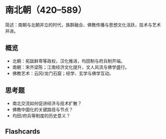 # 南北朝（420–589）

简述：南朝与北朝并立的时代，族群融合、佛教传播与思想文化活跃，技术与艺术并进。

## 概览
- 北朝：拓跋鲜卑等政权，汉化推进，均田制与府兵制开端。
- 南朝：宋齐梁陈；江南经济文化提升，文人风流与佛学盛行。
- 佛教艺术：云冈/龙门石窟；经学、玄学与佛学互动。

## 思考题
- 南北交流如何促进经济与技术扩散？
- 佛教中国化的关键路径与节点？
- 均田/府兵等制度的历史意义？

## Flashcards
<Flashcard id="history-china-northern-and-southern-dynasties-1" question="两大石窟艺术中心？" answer="云冈与龙门石窟。" />
<Flashcard id="history-china-northern-and-southern-dynasties-2" question="北朝重要制度探索？" answer="均田制与府兵制（雏形）。" />
<Flashcard id="history-china-northern-and-southern-dynasties-3" question="南朝文化特点？" answer="江南经济文化上升，文学与佛学活跃。" />
